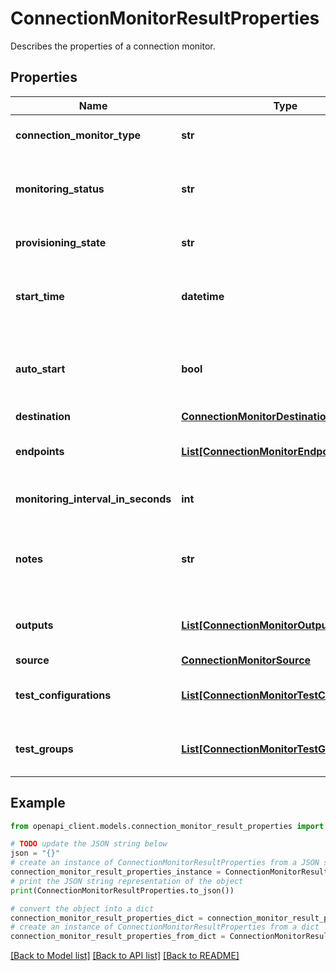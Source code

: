 # ConnectionMonitorResultProperties

Describes the properties of a connection monitor.

## Properties

Name | Type | Description | Notes
------------ | ------------- | ------------- | -------------
**connection_monitor_type** | **str** | Type of connection monitor. | [optional] [readonly] 
**monitoring_status** | **str** | The monitoring status of the connection monitor. | [optional] [readonly] 
**provisioning_state** | **str** | The current provisioning state. | [optional] [readonly] 
**start_time** | **datetime** | The date and time when the connection monitor was started. | [optional] [readonly] 
**auto_start** | **bool** | Determines if the connection monitor will start automatically once created. | [optional] [default to True]
**destination** | [**ConnectionMonitorDestination**](ConnectionMonitorDestination.md) |  | [optional] 
**endpoints** | [**List[ConnectionMonitorEndpoint]**](ConnectionMonitorEndpoint.md) | List of connection monitor endpoints. | [optional] 
**monitoring_interval_in_seconds** | **int** | Monitoring interval in seconds. | [optional] 
**notes** | **str** | Optional notes to be associated with the connection monitor. | [optional] 
**outputs** | [**List[ConnectionMonitorOutput]**](ConnectionMonitorOutput.md) | List of connection monitor outputs. | [optional] 
**source** | [**ConnectionMonitorSource**](ConnectionMonitorSource.md) |  | [optional] 
**test_configurations** | [**List[ConnectionMonitorTestConfiguration]**](ConnectionMonitorTestConfiguration.md) | List of connection monitor test configurations. | [optional] 
**test_groups** | [**List[ConnectionMonitorTestGroup]**](ConnectionMonitorTestGroup.md) | List of connection monitor test groups. | [optional] 

## Example

```python
from openapi_client.models.connection_monitor_result_properties import ConnectionMonitorResultProperties

# TODO update the JSON string below
json = "{}"
# create an instance of ConnectionMonitorResultProperties from a JSON string
connection_monitor_result_properties_instance = ConnectionMonitorResultProperties.from_json(json)
# print the JSON string representation of the object
print(ConnectionMonitorResultProperties.to_json())

# convert the object into a dict
connection_monitor_result_properties_dict = connection_monitor_result_properties_instance.to_dict()
# create an instance of ConnectionMonitorResultProperties from a dict
connection_monitor_result_properties_from_dict = ConnectionMonitorResultProperties.from_dict(connection_monitor_result_properties_dict)
```
[[Back to Model list]](../README.md#documentation-for-models) [[Back to API list]](../README.md#documentation-for-api-endpoints) [[Back to README]](../README.md)


